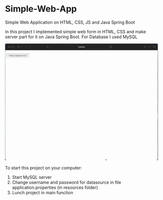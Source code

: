 # Simple-Web-App
Simple Web Application on HTML, CSS, JS and Java Spring Boot

In this project I implemented simple web form in HTML, CSS and make server part for it on Java Spring Boot. For Database I used MySQL

![webapp](webapp.gif)

To start this project on your computer:
1. Start MySQL server
2. Change username and password for datasource in file application.properties (in resources folder)
3. Lunch project in main function
